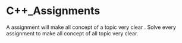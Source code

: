 # C++_Assignments
A assignment will make all concept of a topic very clear . Solve every assignment to make all concept of all topic very clear.
